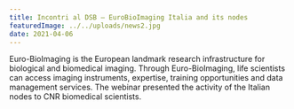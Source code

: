 ```yaml
---
title: Incontri al DSB – EuroBioImaging Italia and its nodes
featuredImage: ../../uploads/news2.jpg
date: 2021-04-06
---
```


Euro-BioImaging is the European landmark research infrastructure for biological and biomedical imaging. Through Euro-BioImaging, life scientists can access imaging instruments, expertise, training opportunities and data management services.
The webinar presented the activity of the Italian nodes to CNR biomedical scientists.
